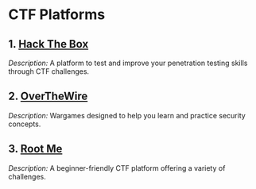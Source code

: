 # CTF Platforms  

## 1. [Hack The Box](https://www.hackthebox.com/)  
*Description:* A platform to test and improve your penetration testing skills through CTF challenges.  

## 2. [OverTheWire](https://overthewire.org/wargames/)  
*Description:* Wargames designed to help you learn and practice security concepts.  

## 3. [Root Me](https://www.root-me.org/)  
*Description:* A beginner-friendly CTF platform offering a variety of challenges.
